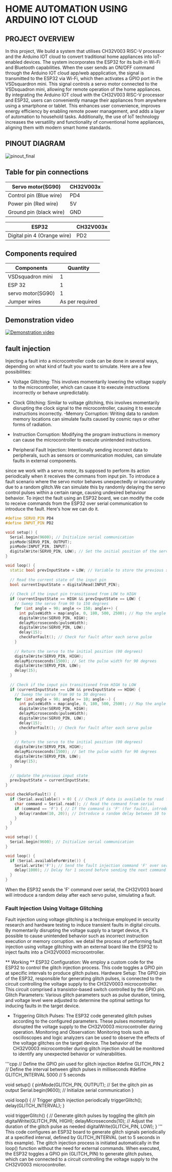 # HOME AUTOMATION USING ARDUINO IOT CLOUD 

## PROJECT OVERVIEW
In this project, We build a system that utilises CH32V003 RISC-V processor and the Arduino IOT cloud to convert traditional home appliances into IoT-enabled devices. The system incorporates the ESP32 for its built-in Wi-Fi and Bluetooth capabilities. When the user sends an ON/OFF command through the Arduino IOT cloud app/web appplication, the signal is transmitted to the ESP32 via Wi-Fi, which then activates a GPIO port in the VSDsquardron mini. This signal controls a servo motor connected to the VSDsquadron mini, allowing for remote operation of the home appliances.  By integrating the Arduino IOT cloud with the CH32V003 RISC-V processor and ESP32, users can conveniently manage their appliances from anywhere using a smartphone or tablet. This enhances user convenience, improves energy efficiency by enabling remote power management, and adds a layer of automation to household tasks. Additionally, the use of IoT technology increases the versatility and functionality of conventional home appliances, aligning them with modern smart home standards.

## PINOUT DIAGRAM
![pinout_final](https://github.com/sathyanarayanat/VSD-Squadron-mini-internship/assets/71438522/7affb808-8237-4dcd-a462-842e7524d752)


## Table for pin connections

| Servo motor(SG90)  | CH32V003x |
| ------------- | ------------- |
| Control pin (Blue wire) | PD4 |
| Power pin (Red wire)  | 5V |
| Ground pin (black wire) | GND |

| ESP32 | CH32V003x |
| ------------- | ------------- |
| Digital pin 4 (Orange wire) | PD2 |

## Components required
| Components| Quantity |
| ------------- | ------------- |
| VSDsquadron mini | 1 |
| ESP 32  | 1 |
| servo motor(SG90) | 1 |
| Jumper wires | As per required |

## Demonstration video
[![Demonstration video](images/thumbnail.png)](https://drive.google.com/file/d/16y3WWIxM0j3iQrkFy_5D158Ioe6KJkg4/view?usp=sharing)

## fault injection

Injecting a fault into a microcontroller code can be done in several ways, depending on what kind of fault you want to simulate. Here are a few possibilities:

- Voltage Glitching: This involves momentarily lowering the voltage supply to the microcontroller, which can cause it to execute instructions incorrectly or behave unpredictably.

- Clock Glitching: Similar to voltage glitching, this involves momentarily disrupting the clock signal to the microcontroller, causing it to execute instructions incorrectly.
-Memory Corruption: Writing data to random memory locations can simulate faults caused by cosmic rays or other forms of radiation.

- Instruction Corruption: Modifying the program instructions in memory can cause the microcontroller to execute unintended instructions.

- Peripheral Fault Injection: Intentionally sending incorrect data to peripherals, such as sensors or communication modules, can simulate faults in external components.


since we work with a servo motor, its supposed to perform its action periodically when it receives the commans from input pin. To introduce a fault scenario where the servo motor behaves unexpectedly or inaccurately due to a random glitch.We can simulate this by randomly delaying the servo control pulses within a certain range, causing undesired behaviour behavior. To inject the fault using an ESP32 board, we can modify the code to receive commands from the ESP32 over serial communication to introduce the fault. Here's how we can do it.

```cpp
#define SERVO_PIN PD4
#define INPUT_PIN PD2

void setup() {
  Serial.begin(9600); // Initialize serial communication
  pinMode(SERVO_PIN, OUTPUT);
  pinMode(INPUT_PIN, INPUT);
  digitalWrite(SERVO_PIN, LOW); // Set the initial position of the servo to 90 degrees
}

void loop() {
  static bool prevInputState = LOW; // Variable to store the previous state of the input pin
  
  // Read the current state of the input pin
  bool currentInputState = digitalRead(INPUT_PIN);
  
  // Check if the input pin transitioned from LOW to HIGH
  if (currentInputState == HIGH && prevInputState == LOW) {
    // Sweep the servo from 90 to 150 degrees
    for (int angle = 90; angle <= 150; angle++) {
      int pulseWidth = map(angle, 0, 180, 500, 2500); // Map the angle to the PWM pulse width
      digitalWrite(SERVO_PIN, HIGH);
      delayMicroseconds(pulseWidth);
      digitalWrite(SERVO_PIN, LOW);
      delay(15);
      checkForFault(); // Check for fault after each servo pulse
    }
    
    // Return the servo to the initial position (90 degrees)
    digitalWrite(SERVO_PIN, HIGH);
    delayMicroseconds(1500); // Set the pulse width for 90 degrees
    digitalWrite(SERVO_PIN, LOW);
    delay(15);
  }
  
  // Check if the input pin transitioned from HIGH to LOW
  if (currentInputState == LOW && prevInputState == HIGH) {
    // Sweep the servo from 90 to 30 degrees
    for (int angle = 90; angle >= 10; angle--) {
      int pulseWidth = map(angle, 0, 180, 500, 2500); // Map the angle to the PWM pulse width
      digitalWrite(SERVO_PIN, HIGH);
      delayMicroseconds(pulseWidth);
      digitalWrite(SERVO_PIN, LOW);
      delay(15);
      checkForFault(); // Check for fault after each servo pulse
    }
    
    // Return the servo to the initial position (90 degrees)
    digitalWrite(SERVO_PIN, HIGH);
    delayMicroseconds(1500); // Set the pulse width for 90 degrees
    digitalWrite(SERVO_PIN, LOW);
    delay(15);
  }
  
  // Update the previous input state
  prevInputState = currentInputState;
}

void checkForFault() {
  if (Serial.available() > 0) { // Check if data is available to read from serial
    char command = Serial.read(); // Read the command from serial
    if (command == 'F') { // If the command is 'F' (for fault), introduce a random delay
      delay(random(10, 20)); // Introduce a random delay between 10 to 20 milliseconds
    }
  }
}

```
```cpp
void setup() {
  Serial.begin(9600); // Initialize serial communication
}

void loop() {
  if (Serial.availableForWrite()) {
    Serial.write('F'); // Send the fault injection command 'F' over serial
    delay(1000); // Delay for 1 second before sending the next command
  }
}
```

When the ESP32 sends the 'F' command over serial, the CH32V003 board will introduce a random delay after each servo pulse, simulating a fault.

### Fault Injection Using Voltage Glitching

Fault injection using voltage glitching is a technique employed in security research and hardware testing to induce transient faults in digital circuits. By momentarily disrupting the voltage supply to a target device, it's possible to cause unintended behavior such as incorrect instruction execution or memory corruption. we detail the process of performing fault injection using voltage glitching with an external board like the ESP32 to inject faults into a CH32V0003 microcontroller.


** Working **
ESP32 Configuration: We employ a custom code for the ESP32 to control the glitch injection process. This code toggles a GPIO pin at specific intervals to produce glitch pulses.
Hardware Setup: The GPIO pin of the ESP32, responsible for generating glitch pulses, is connected to the circuit controlling the voltage supply to the CH32V0003 microcontroller. This circuit comprised a transistor-based switch controlled by the GPIO pin.
Glitch Parameters: Various glitch parameters such as pulse duration, timing, and voltage level were adjusted to determine the optimal settings for inducing faults in the target device.


- Triggering Glitch Pulses: The ESP32 code generated glitch pulses according to the configured parameters. These pulses momentarily disrupted the voltage supply to the CH32V0003 microcontroller during operation.
Monitoring and Observation: Monitoring tools such as oscilloscopes and logic analyzers can be used to observe the effects of the voltage glitches on the target device. The behavior of the CH32V0003 microcontroller during glitch injection should be monitored to identify any unexpected behavior or vulnerabilities.

'''cpp
// Define the GPIO pin used for glitch injection
#define GLITCH_PIN 2
// Define the interval between glitch pulses in milliseconds
#define GLITCH_INTERVAL 5000 // 5 seconds

void setup() {
  pinMode(GLITCH_PIN, OUTPUT); // Set the glitch pin as output
  Serial.begin(9600); // Initialize serial communication
}

void loop() {
  // Trigger glitch injection periodically
  triggerGlitch();
  delay(GLITCH_INTERVAL);
}

void triggerGlitch() {
  // Generate glitch pulses by toggling the glitch pin
  digitalWrite(GLITCH_PIN, HIGH);
  delayMicroseconds(10); // Adjust the duration of the glitch pulse as needed
  digitalWrite(GLITCH_PIN, LOW);
}
'''
This code configures an ESP32 board to generate glitch signals periodically at a specified interval, defined by GLITCH_INTERVAL (set to 5 seconds in this example). The glitch injection process is initiated automatically in the loop() function without the need for external commands. When executed, the ESP32 toggles a GPIO pin (GLITCH_PIN) to generate glitch pulses, which can be connected to a circuit controlling the voltage supply to the CH32V0003 microcontroller.
